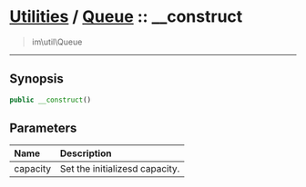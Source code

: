 # [Utilities](util.md) / [Queue](util-Queue.md) :: __construct
 > im\util\Queue
____

## Synopsis
```php
public __construct()
```

## Parameters
| Name | Description |
| :--- | :---------- |
| capacity | Set the initializesd capacity. |
